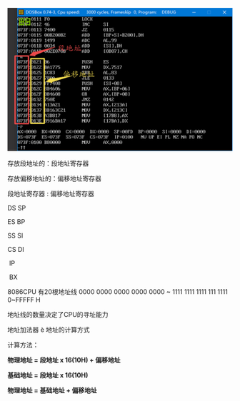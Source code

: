   ![image-20220506154814166](res/10.地址寄存器-表示内存地址信息的寄存器/image-20220506154814166.png)                             

存放段地址的：段地址寄存器

存放偏移地址的：偏移地址寄存器

 

段地址寄存器 : 偏移地址寄存器

DS            SP

ES            BP

SS            SI

CS            DI

​              IP

​              BX

 

8086CPU 有20根地址线     0000 0000 0000 0000 0000 ~ 1111 1111 1111 111 1111     0~FFFFF H

 

地址线的数量决定了CPU的寻址能力

地址加法器  è 地址的计算方式

计算方法：

**物理地址 = 段地址 x 16(10H) + 偏移地址**

**基础地址 = 段地址 x 16(10H)**

**物理地址 = 基础地址 + 偏移地址**